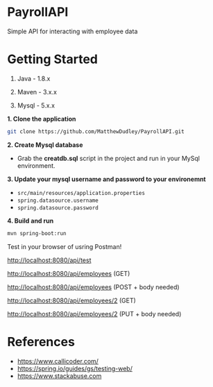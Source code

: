 # PayrollAPI
Simple API for interacting with employee data

# Getting Started

1. Java - 1.8.x

2. Maven - 3.x.x

3. Mysql - 5.x.x

**1. Clone the application**

```bash
git clone https://github.com/MatthewDudley/PayrollAPI.git
```

**2. Create Mysql database**

+ Grab the **creatdb.sql** script in the project and run in your MySql environment.

**3. Update your mysql username and password to your environemnt**

+ `src/main/resources/application.properties`
+ `spring.datasource.username`
+ `spring.datasource.password`

**4. Build and run**

```bash
mvn spring-boot:run
```

Test in your browser of usring Postman!

<http://localhost:8080/api/test>

<http://localhost:8080/api/employees> (GET)

<http://localhost:8080/api/employees> (POST + body needed)

<http://localhost:8080/api/employees/2> (GET)

<http://localhost:8080/api/employees/2> (PUT + body needed)

# References
+ https://www.callicoder.com/
+ https://spring.io/guides/gs/testing-web/
+ https://www.stackabuse.com
